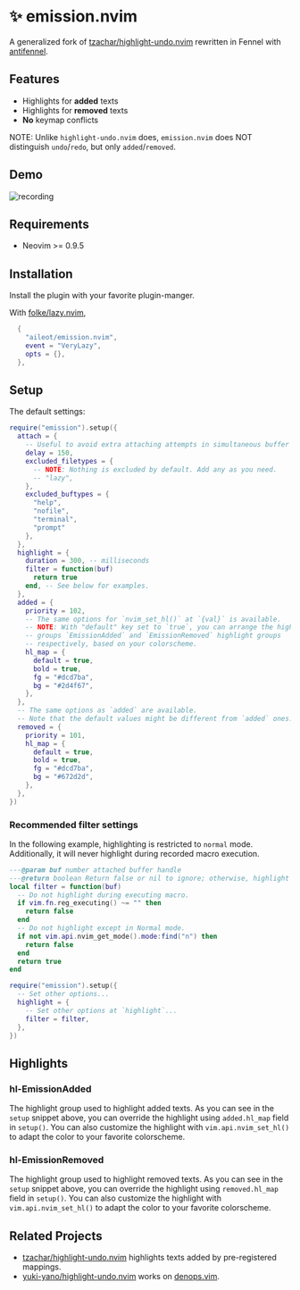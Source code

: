 # ✨ emission.nvim

A generalized fork of
[tzachar/highlight-undo.nvim]
rewritten in Fennel with
[antifennel].

## Features

- Highlights for **added** texts
- Highlights for **removed** texts
- **No** keymap conflicts

NOTE: Unlike `highlight-undo.nvim` does, `emission.nvim` does NOT distinguish
`undo`/`redo`, but only `added`/`removed`.

## Demo

<!-- TODO: Replace demo with asciinema -->

![recording](https://github.com/tzachar/highlight-undo.nvim/assets/4946827/81b85a3b-b563-4e97-b4e1-7a48d0d2f912)

## Requirements

- Neovim >= 0.9.5

## Installation

Install the plugin with your favorite plugin-manger.

With [folke/lazy.nvim],

```lua
  {
    "aileot/emission.nvim",
    event = "VeryLazy",
    opts = {},
  },
```

## Setup

The default settings:

```lua
require("emission").setup({
  attach = {
    -- Useful to avoid extra attaching attempts in simultaneous buffer editing such as `:bufdo` or `:cdo`.
    delay = 150,
    excluded_filetypes = {
      -- NOTE: Nothing is excluded by default. Add any as you need.
      -- "lazy",
    },
    excluded_buftypes = {
      "help",
      "nofile",
      "terminal",
      "prompt"
    },
  },
  highlight = {
    duration = 300, -- milliseconds
    filter = function(buf)
      return true
    end, -- See below for examples.
  },
  added = {
    priority = 102,
    -- The same options for `nvim_set_hl()` at `{val}` is available.
    -- NOTE: With "default" key set to `true`, you can arrange the highlight
    -- groups `EmissionAdded` and `EmissionRemoved` highlight groups
    -- respectively, based on your colorscheme.
    hl_map = {
      default = true,
      bold = true,
      fg = "#dcd7ba",
      bg = "#2d4f67",
    },
  },
  -- The same options as `added` are available.
  -- Note that the default values might be different from `added` ones.
  removed = {
    priority = 101,
    hl_map = {
      default = true,
      bold = true,
      fg = "#dcd7ba",
      bg = "#672d2d",
    },
  },
})
```

### Recommended filter settings

In the following example, highlighting is restricted to `normal` mode.
Additionally, it will never highlight during recorded macro execution.

```lua
---@param buf number attached buffer handle
---@return boolean Return false or nil to ignore; otherwise, highlight texts
local filter = function(buf)
  -- Do not highlight during executing macro.
  if vim.fn.reg_executing() ~= "" then
    return false
  end
  -- Do not highlight except in Normal mode.
  if not vim.api.nvim_get_mode().mode:find("n") then
    return false
  end
  return true
end

require("emission").setup({
  -- Set other options...
  highlight = {
    -- Set other options at `highlight`...
    filter = filter,
  },
})
```

## Highlights

### hl-EmissionAdded

The highlight group used to highlight added texts.
As you can see in the `setup` snippet above, you can override the highlight
using `added.hl_map` field in `setup()`.
You can also customize the highlight with `vim.api.nvim_set_hl()`
to adapt the color to your favorite colorscheme.

### hl-EmissionRemoved

The highlight group used to highlight removed texts.
As you can see in the `setup` snippet above, you can override the highlight
using `removed.hl_map` field in `setup()`.
You can also customize the highlight with `vim.api.nvim_set_hl()`
to adapt the color to your favorite colorscheme.

## Related Projects

- [tzachar/highlight-undo.nvim]
  highlights texts added by pre-registered mappings.
- [yuki-yano/highlight-undo.nvim]
  works on [denops.vim].

[antifennel]: https://git.sr.ht/~technomancy/antifennel
[denops.vim]: https://github.com/vim-denops/denops.vim
[folke/lazy.nvim]: https://github.com/folke/lazy.nvim
[tzachar/highlight-undo.nvim]: https://github.com/tzachar/highlight-undo.nvim
[yuki-yano/highlight-undo.nvim]: https://github.com/yuki-yano/highlight-undo.nvim
